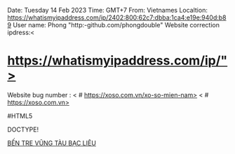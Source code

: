 Date: Tuesday 14 Feb 2023
Time: GMT+7
From: Vietnames
Localtion: https://whatismyipaddress.com/ip/2402:800:62c7:dbba:1ca4:e19e:940d:b89
User name: Phong
"http:-github.com/phongdouble"
Website correction ipdress:<
 # https://whatismyipaddress.com/ip/">
Website bug number : 
< # https://xoso.com.vn/xo-so-mien-nam>
< # https://xoso.com.vn>

#HTML5

 DOCTYPE!

<a title="Bến Tre" href="/xo-so-ben-tre/xsbtre.p1-html">
   BẾN TRE
       </a>
       </td>
       <td>
<a title="Vũng Tàu" href="/xo-so-vung-tau/xsvtau.p1-html">
   VŨNG TÀU
       </a>
       </td>
       <td>
<a title="Bạc Liêu" href="/xo-so-bac-lieu/xsblieu.p1-html">
   BẠC LIÊU
       </a>
       </td>
       <td>
       <a>

